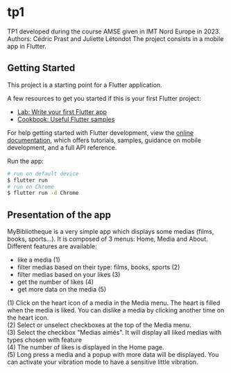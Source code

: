# tp1

TP1 developed during the course AMSE given in IMT Nord Europe in 2023.
Authors: Cédric Prast and Juliette Létondot
The project consists in a mobile app in Flutter.

## Getting Started

This project is a starting point for a Flutter application.

A few resources to get you started if this is your first Flutter project:

- [Lab: Write your first Flutter app](https://docs.flutter.dev/get-started/codelab)
- [Cookbook: Useful Flutter samples](https://docs.flutter.dev/cookbook)

For help getting started with Flutter development, view the
[online documentation](https://docs.flutter.dev/), which offers tutorials,
samples, guidance on mobile development, and a full API reference.

Run the app:

```bash
# run on default device
$ flutter run
# run on Chrome
$ flutter run -d Chrome
```

## Presentation of the app

MyBibliotheque is a very simple app which displays some medias (films, books, sports...). It is composed of 3 menus: Home, Media and About. Different features are available:
- like a media (1)
- filter medias based on their type: films, books, sports (2)
- filter medias based on your likes (3)
- get the number of likes (4)
- get more data on the media (5)

(1) Click on the heart icon of a media in the Media menu. The heart is filled when the media is liked. You can dislike a media by clicking another time on the heart icon. <br />
(2) Select or unselect checkboxes at the top of the Media menu. <br />
(3) Select the checkbox "Medias aimés". It will display all liked medias with types chosen with feature <br />
(4) The number of likes is displayed in the Home page. <br />
(5) Long press a media and a popup with more data will be displayed. You can activate your vibration mode to have a sensitive little vibration.
